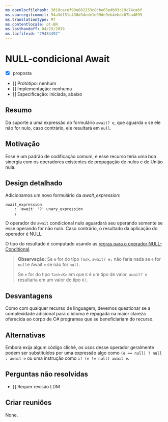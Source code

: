 ```yaml
---
ms.openlocfilehash: 3d10cacef98e802333c8cbe65edb93c19c74cabf
ms.sourcegitcommit: 94a3d151c438d34ede1d99de9eb4ebdc07ba4699
ms.translationtype: MT
ms.contentlocale: pt-BR
ms.lasthandoff: 04/25/2019
ms.locfileid: "79484492"
---
```

# <a name="null-conditional-await"></a>NULL-condicional Await

* [x] proposta
* [] Protótipo: nenhum
* [] Implementação: nenhuma
* [] Especificação: iniciada, abaixo

## <a name="summary"></a>Resumo
[summary]: #summary

Dá suporte a uma expressão do formulário `await? e`, que aguarda `e` se ele não for nulo, caso contrário, ele resultará em `null`.

## <a name="motivation"></a>Motivação
[motivation]: #motivation

Esse é um padrão de codificação comum, e esse recurso teria uma boa sinergia com os operadores existentes de propagação de nulos e de União nula.

## <a name="detailed-design"></a>Design detalhado
[design]: #detailed-design

Adicionamos um novo formulário da *await_expression*:

```antlr
await_expression
    : 'await' '?' unary_expression
    ;
```

O operador de `await` condicional nulo aguardará seu operando somente se esse operando for não nulo. Caso contrário, o resultado da aplicação do operador é NULL.

O tipo do resultado é computado usando as [regras para o operador NULL-Conditional](https://github.com/dotnet/csharplang/blob/master/spec/expressions.md#null-conditional-operator).

> **Observação:** Se `e` for do tipo `Task`, `await? e;` não faria nada se `e` for `null`e Await `e` se não for `null`.
>
> Se `e` for do tipo `Task<K>` em que `K` é um tipo de valor, `await? e` resultaria em um valor do tipo `K?`.

## <a name="drawbacks"></a>Desvantagens
[drawbacks]: #drawbacks

Como com qualquer recurso de linguagem, devemos questionar se a complexidade adicional para o idioma é repagada na maior clareza oferecida ao corpo de C# programas que se beneficiariam do recurso.

## <a name="alternatives"></a>Alternativas
[alternatives]: #alternatives

Embora exija algum código clichê, os usos desse operador geralmente podem ser substituídos por uma expressão algo como `(e == null) ? null : await e` ou uma instrução como `if (e != null) await e`.

## <a name="unresolved-questions"></a>Perguntas não resolvidas
[unresolved]: #unresolved-questions

- [] Requer revisão LDM

## <a name="design-meetings"></a>Criar reuniões

None.
